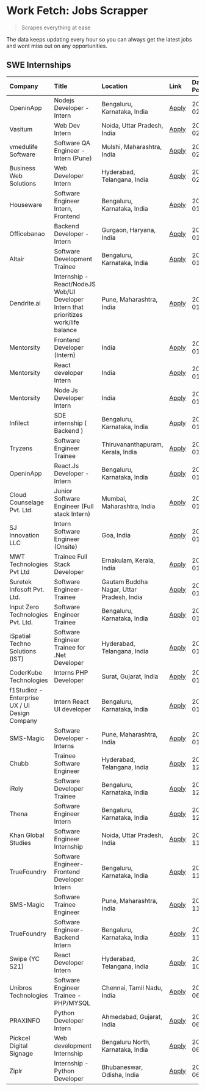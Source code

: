 # Work Fetch: Jobs Scrapper
> Scrapes everything at ease

The data keeps updating every hour so you can always get the latest jobs and wont miss out on any opportunities.

## SWE Internships
<!--START_SECTION:workfetch-->
| Company                                       | Title                                                                                | Location                                  | Link                                                                                                                                                                                                                                                                                                   | Date Posted   |
|:----------------------------------------------|:-------------------------------------------------------------------------------------|:------------------------------------------|:-------------------------------------------------------------------------------------------------------------------------------------------------------------------------------------------------------------------------------------------------------------------------------------------------------|:--------------|
| OpeninApp                                     | Nodejs Developer - Intern                                                            | Bengaluru, Karnataka, India               | [Apply](https://in.linkedin.com/jobs/view/nodejs-developer-intern-at-openinapp-3822599762?refId=x0JezV3eFJUtPAfXuexwDw%3D%3D&trackingId=rreQF3kVa23DXdeclIDJrA%3D%3D&position=13&pageNum=0&trk=public_jobs_jserp-result_search-card)                                                                   | 2024-02-05    |
| Vasitum                                       | Web Dev Intern                                                                       | Noida, Uttar Pradesh, India               | [Apply](https://in.linkedin.com/jobs/view/web-dev-intern-at-vasitum-3822423746?refId=x0JezV3eFJUtPAfXuexwDw%3D%3D&trackingId=XXjBBCynFWMVA9clOlNr3g%3D%3D&position=16&pageNum=0&trk=public_jobs_jserp-result_search-card)                                                                              | 2024-02-05    |
| vmedulife Software                            | Software QA Engineer - Intern (Pune)                                                 | Mulshi, Maharashtra, India                | [Apply](https://in.linkedin.com/jobs/view/software-qa-engineer-intern-pune-at-vmedulife-software-3821569780?refId=kLv4YOGajnfSS7JNgUwAWQ%3D%3D&trackingId=leWSHD3XMy0YyBb%2FzJHbfQ%3D%3D&position=25&pageNum=1&trk=public_jobs_jserp-result_search-card)                                               | 2024-02-03    |
| Business Web Solutions                        | Web Developer Intern                                                                 | Hyderabad, Telangana, India               | [Apply](https://in.linkedin.com/jobs/view/web-developer-intern-at-business-web-solutions-3819126787?refId=x0JezV3eFJUtPAfXuexwDw%3D%3D&trackingId=vQCYUPXGdRIGrgOCtENQ6g%3D%3D&position=21&pageNum=0&trk=public_jobs_jserp-result_search-card)                                                         | 2024-02-01    |
| Houseware                                     | Software Engineer Intern, Frontend                                                   | Bengaluru, Karnataka, India               | [Apply](https://in.linkedin.com/jobs/view/software-engineer-intern-frontend-at-houseware-3818959820?refId=x0JezV3eFJUtPAfXuexwDw%3D%3D&trackingId=7YhnYwOtpSkMCJ63GMQaTA%3D%3D&position=5&pageNum=0&trk=public_jobs_jserp-result_search-card)                                                          | 2024-01-31    |
| Officebanao                                   | Backend Developer - Intern                                                           | Gurgaon, Haryana, India                   | [Apply](https://in.linkedin.com/jobs/view/backend-developer-intern-at-officebanao-3814263731?refId=x0JezV3eFJUtPAfXuexwDw%3D%3D&trackingId=tLzaEyuLIXsjeAgt81941g%3D%3D&position=8&pageNum=0&trk=public_jobs_jserp-result_search-card)                                                                 | 2024-01-31    |
| Altair                                        | Software Development Trainee                                                         | Bengaluru, Karnataka, India               | [Apply](https://in.linkedin.com/jobs/view/software-development-trainee-at-altair-3817606202?refId=x0JezV3eFJUtPAfXuexwDw%3D%3D&trackingId=YMGibI2KkrHmXM93%2BT1I4Q%3D%3D&position=25&pageNum=0&trk=public_jobs_jserp-result_search-card)                                                               | 2024-01-31    |
| Dendrite.ai                                   | Internship - React/NodeJS Web/UI Developer Intern that prioritizes work/life balance | Pune, Maharashtra, India                  | [Apply](https://in.linkedin.com/jobs/view/internship-react-nodejs-web-ui-developer-intern-that-prioritizes-work-life-balance-at-dendrite-ai-3818948068?refId=kLv4YOGajnfSS7JNgUwAWQ%3D%3D&trackingId=YeJD2UBHWY%2Bv%2ByA1sx%2BVOQ%3D%3D&position=1&pageNum=1&trk=public_jobs_jserp-result_search-card) | 2024-01-31    |
| Mentorsity                                    | Frontend Developer (Intern)                                                          | India                                     | [Apply](https://in.linkedin.com/jobs/view/frontend-developer-intern-at-mentorsity-3820303627?refId=kLv4YOGajnfSS7JNgUwAWQ%3D%3D&trackingId=I%2F%2FkJWrD%2BSv%2BlrxTIWRnew%3D%3D&position=2&pageNum=1&trk=public_jobs_jserp-result_search-card)                                                         | 2024-01-31    |
| Mentorsity                                    | React developer Intern                                                               | India                                     | [Apply](https://in.linkedin.com/jobs/view/react-developer-intern-at-mentorsity-3820308129?refId=kLv4YOGajnfSS7JNgUwAWQ%3D%3D&trackingId=AxXcRO64g3u%2Bp6rNvgI4PA%3D%3D&position=5&pageNum=1&trk=public_jobs_jserp-result_search-card)                                                                  | 2024-01-31    |
| Mentorsity                                    | Node Js Developer Intern                                                             | India                                     | [Apply](https://in.linkedin.com/jobs/view/node-js-developer-intern-at-mentorsity-3820307183?refId=kLv4YOGajnfSS7JNgUwAWQ%3D%3D&trackingId=cMS1oVoZBJ58JgpaxtkDkw%3D%3D&position=20&pageNum=1&trk=public_jobs_jserp-result_search-card)                                                                 | 2024-01-31    |
| Infilect                                      | SDE internship ( Backend )                                                           | Bengaluru, Karnataka, India               | [Apply](https://in.linkedin.com/jobs/view/sde-internship-backend-at-infilect-3815120558?refId=kLv4YOGajnfSS7JNgUwAWQ%3D%3D&trackingId=92A3OTvB3kFQnlOcA2JDMg%3D%3D&position=11&pageNum=1&trk=public_jobs_jserp-result_search-card)                                                                     | 2024-01-25    |
| Tryzens                                       | Software Engineer Trainee                                                            | Thiruvananthapuram, Kerala, India         | [Apply](https://in.linkedin.com/jobs/view/software-engineer-trainee-at-tryzens-3809363491?refId=kLv4YOGajnfSS7JNgUwAWQ%3D%3D&trackingId=%2BGwb0jNLBoaximfJq%2F8EJQ%3D%3D&position=7&pageNum=1&trk=public_jobs_jserp-result_search-card)                                                                | 2024-01-18    |
| OpeninApp                                     | React.Js Developer - Intern                                                          | Bengaluru, Karnataka, India               | [Apply](https://in.linkedin.com/jobs/view/react-js-developer-intern-at-openinapp-3808475343?refId=x0JezV3eFJUtPAfXuexwDw%3D%3D&trackingId=q0ZGQeBC%2FOugCq1pHqGVFQ%3D%3D&position=15&pageNum=0&trk=public_jobs_jserp-result_search-card)                                                               | 2024-01-17    |
| Cloud Counselage Pvt. Ltd.                    | Junior Software Engineer (Full stack Intern)                                         | Mumbai, Maharashtra, India                | [Apply](https://in.linkedin.com/jobs/view/junior-software-engineer-full-stack-intern-at-cloud-counselage-pvt-ltd-3803132814?refId=x0JezV3eFJUtPAfXuexwDw%3D%3D&trackingId=kWL6W0QXXIC66VwNPyM%2FOg%3D%3D&position=18&pageNum=0&trk=public_jobs_jserp-result_search-card)                               | 2024-01-11    |
| SJ Innovation LLC                             | Intern Software Engineer (Onsite)                                                    | Goa, India                                | [Apply](https://in.linkedin.com/jobs/view/intern-software-engineer-onsite-at-sj-innovation-llc-3799959011?refId=kLv4YOGajnfSS7JNgUwAWQ%3D%3D&trackingId=%2BClceNr8jnSK3fdai5i0aw%3D%3D&position=3&pageNum=1&trk=public_jobs_jserp-result_search-card)                                                  | 2024-01-11    |
| MWT Technologies Pvt Ltd                      | Trainee Full Stack Developer                                                         | Ernakulam, Kerala, India                  | [Apply](https://in.linkedin.com/jobs/view/trainee-full-stack-developer-at-mwt-technologies-pvt-ltd-3800921715?refId=x0JezV3eFJUtPAfXuexwDw%3D%3D&trackingId=39ojMygNEBG0dXJcSRdrxA%3D%3D&position=2&pageNum=0&trk=public_jobs_jserp-result_search-card)                                                | 2024-01-09    |
| Suretek Infosoft Pvt. Ltd.                    | Software Engineer-Trainee                                                            | Gautam Buddha Nagar, Uttar Pradesh, India | [Apply](https://in.linkedin.com/jobs/view/software-engineer-trainee-at-suretek-infosoft-pvt-ltd-3800934643?refId=x0JezV3eFJUtPAfXuexwDw%3D%3D&trackingId=nyC8dmenEj23mSXaBG3Thg%3D%3D&position=7&pageNum=0&trk=public_jobs_jserp-result_search-card)                                                   | 2024-01-09    |
| Input Zero Technologies Pvt. Ltd.             | Software Engineer Trainee                                                            | Bengaluru, Karnataka, India               | [Apply](https://in.linkedin.com/jobs/view/software-engineer-trainee-at-input-zero-technologies-pvt-ltd-3800927643?refId=x0JezV3eFJUtPAfXuexwDw%3D%3D&trackingId=UlMya8s96LvRvUDtkG6O6Q%3D%3D&position=20&pageNum=0&trk=public_jobs_jserp-result_search-card)                                           | 2024-01-09    |
| iSpatial Techno Solutions (IST)               | Software Engineer Trainee for .Net Developer                                         | Hyderabad, Telangana, India               | [Apply](https://in.linkedin.com/jobs/view/software-engineer-trainee-for-net-developer-at-ispatial-techno-solutions-ist-3800940014?refId=kLv4YOGajnfSS7JNgUwAWQ%3D%3D&trackingId=DxsI58Uae1cN4KC%2F6b3Wgw%3D%3D&position=13&pageNum=1&trk=public_jobs_jserp-result_search-card)                         | 2024-01-09    |
| CoderKube Technologies                        | Interns PHP Developer                                                                | Surat, Gujarat, India                     | [Apply](https://in.linkedin.com/jobs/view/interns-php-developer-at-coderkube-technologies-3800923432?refId=kLv4YOGajnfSS7JNgUwAWQ%3D%3D&trackingId=ZXGDOD54wjUXqXdAErCneQ%3D%3D&position=16&pageNum=1&trk=public_jobs_jserp-result_search-card)                                                        | 2024-01-09    |
| f1Studioz - Enterprise UX / UI Design Company | Intern React UI developer                                                            | Bengaluru, Karnataka, India               | [Apply](https://in.linkedin.com/jobs/view/intern-react-ui-developer-at-f1studioz-enterprise-ux-ui-design-company-3796354738?refId=x0JezV3eFJUtPAfXuexwDw%3D%3D&trackingId=k59tBX22gWt%2FIw%2BcaAb5Lw%3D%3D&position=6&pageNum=0&trk=public_jobs_jserp-result_search-card)                              | 2024-01-08    |
| SMS-Magic                                     | Software Developer -Interns                                                          | Pune, Maharashtra, India                  | [Apply](https://in.linkedin.com/jobs/view/software-developer-interns-at-sms-magic-3799485343?refId=kLv4YOGajnfSS7JNgUwAWQ%3D%3D&trackingId=Hj%2BsvEM5EH89Atf8dmLkDw%3D%3D&position=10&pageNum=1&trk=public_jobs_jserp-result_search-card)                                                              | 2024-01-05    |
| Chubb                                         | Trainee Software Engineer                                                            | Hyderabad, Telangana, India               | [Apply](https://in.linkedin.com/jobs/view/trainee-software-engineer-at-chubb-3811550279?refId=kLv4YOGajnfSS7JNgUwAWQ%3D%3D&trackingId=%2BvMWNlaYtBp1mUCELzL3fA%3D%3D&position=21&pageNum=1&trk=public_jobs_jserp-result_search-card)                                                                   | 2023-12-28    |
| iRely                                         | Software Developer Trainee                                                           | Bengaluru, Karnataka, India               | [Apply](https://in.linkedin.com/jobs/view/software-developer-trainee-at-irely-3801577534?refId=x0JezV3eFJUtPAfXuexwDw%3D%3D&trackingId=ijx5sFDZVHCo4JtJXVbCdw%3D%3D&position=9&pageNum=0&trk=public_jobs_jserp-result_search-card)                                                                     | 2023-12-22    |
| Thena                                         | Software Engineer Intern                                                             | Bengaluru, Karnataka, India               | [Apply](https://in.linkedin.com/jobs/view/software-engineer-intern-at-thena-3778731751?refId=x0JezV3eFJUtPAfXuexwDw%3D%3D&trackingId=eS1waDNGf%2BDam30eHLxgOg%3D%3D&position=10&pageNum=0&trk=public_jobs_jserp-result_search-card)                                                                    | 2023-12-05    |
| Khan Global Studies                           | Software Engineer Internship                                                         | Noida, Uttar Pradesh, India               | [Apply](https://in.linkedin.com/jobs/view/software-engineer-internship-at-khan-global-studies-3766942197?refId=kLv4YOGajnfSS7JNgUwAWQ%3D%3D&trackingId=nl6x8DXUrGx%2FQEzLTGtyKw%3D%3D&position=12&pageNum=1&trk=public_jobs_jserp-result_search-card)                                                  | 2023-11-27    |
| TrueFoundry                                   | Software Engineer- Frontend Developer Intern                                         | Bengaluru, Karnataka, India               | [Apply](https://in.linkedin.com/jobs/view/software-engineer-frontend-developer-intern-at-truefoundry-3790095058?refId=x0JezV3eFJUtPAfXuexwDw%3D%3D&trackingId=0OTljA50u6WPa2nnNlC%2FfQ%3D%3D&position=11&pageNum=0&trk=public_jobs_jserp-result_search-card)                                           | 2023-11-24    |
| SMS-Magic                                     | Software Trainee Engineer                                                            | Pune, Maharashtra, India                  | [Apply](https://in.linkedin.com/jobs/view/software-trainee-engineer-at-sms-magic-3761409781?refId=kLv4YOGajnfSS7JNgUwAWQ%3D%3D&trackingId=lc1sPQ5NRmQMFDeD8zAhmA%3D%3D&position=4&pageNum=1&trk=public_jobs_jserp-result_search-card)                                                                  | 2023-11-16    |
| TrueFoundry                                   | Software Engineer-Backend Intern                                                     | Bengaluru, Karnataka, India               | [Apply](https://in.linkedin.com/jobs/view/software-engineer-backend-intern-at-truefoundry-3779508170?refId=x0JezV3eFJUtPAfXuexwDw%3D%3D&trackingId=DSdEqXw7gMZA76OX1xt2%2Fg%3D%3D&position=22&pageNum=0&trk=public_jobs_jserp-result_search-card)                                                      | 2023-11-10    |
| Swipe (YC S21)                                | React Developer Intern                                                               | Hyderabad, Telangana, India               | [Apply](https://in.linkedin.com/jobs/view/react-developer-intern-at-swipe-yc-s21-3737600089?refId=x0JezV3eFJUtPAfXuexwDw%3D%3D&trackingId=wfFuR28vNv44CDsQxcIXbw%3D%3D&position=3&pageNum=0&trk=public_jobs_jserp-result_search-card)                                                                  | 2023-10-13    |
| Unibros Technologies                          | Software Engineer Trainee - PHP/MYSQL                                                | Chennai, Tamil Nadu, India                | [Apply](https://in.linkedin.com/jobs/view/software-engineer-trainee-php-mysql-at-unibros-technologies-3656599241?refId=kLv4YOGajnfSS7JNgUwAWQ%3D%3D&trackingId=w%2BXQdr7QY3whlngsIjHCdA%3D%3D&position=6&pageNum=1&trk=public_jobs_jserp-result_search-card)                                           | 2023-06-12    |
| PRAXINFO                                      | Python Developer Intern                                                              | Ahmedabad, Gujarat, India                 | [Apply](https://in.linkedin.com/jobs/view/python-developer-intern-at-praxinfo-3656596878?refId=kLv4YOGajnfSS7JNgUwAWQ%3D%3D&trackingId=aXJiLT1Ng2jT3uv2tlhcYw%3D%3D&position=18&pageNum=1&trk=public_jobs_jserp-result_search-card)                                                                    | 2023-06-12    |
| Pickcel Digital Signage                       | Web development Internship                                                           | Bengaluru North, Karnataka, India         | [Apply](https://in.linkedin.com/jobs/view/web-development-internship-at-pickcel-digital-signage-3656596922?refId=kLv4YOGajnfSS7JNgUwAWQ%3D%3D&trackingId=t6S6Nf2KE6ThVkvc1rdTwQ%3D%3D&position=19&pageNum=1&trk=public_jobs_jserp-result_search-card)                                                  | 2023-06-12    |
| Ziplr                                         | Internship - Python Developer                                                        | Bhubaneswar, Odisha, India                | [Apply](https://in.linkedin.com/jobs/view/internship-python-developer-at-ziplr-3645677592?refId=kLv4YOGajnfSS7JNgUwAWQ%3D%3D&trackingId=StLDqCC7VDa2xGgcpdBqWg%3D%3D&position=14&pageNum=1&trk=public_jobs_jserp-result_search-card)                                                                   | 2023-06-02    |
<!--END_SECTION:workfetch-->
